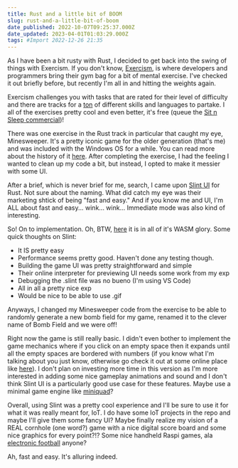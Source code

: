 ```yaml
---
title: Rust and a little bit of BOOM
slug: rust-and-a-little-bit-of-boom
date_published: 2022-10-07T09:25:37.000Z
date_updated: 2023-04-01T01:03:29.000Z
tags: #Import 2022-12-26 21:35
---
```


As I have been a bit rusty with Rust, I decided to get back into the swing of things with Exercism. If you don't know, [Exercism](https://exercism.org), is where developers and programmers bring their gym bag for a bit of mental exercise. I've checked it out briefly before, but recently I'm all in and hitting the weights again.

Exercism challenges you with tasks that are rated for their level of difficulty and there are tracks for a [ton](https://exercism.org/tracks) of different skills and languages to partake. I all of the exercises pretty cool and even better, it's free (queue the [Sit n Sleep commercial](https://youtu.be/r1a4vXiPO0o?t=28))! 

There was one exercise in the Rust track in particular that caught my eye, Minesweeper. It's a pretty iconic game for the older generation (that's me) and was included with the Windows OS for a while. You can read more about the history of it [here](https://en.wikipedia.org/wiki/Minesweeper_(video_game)). After completing the exercise, I had the feeling I wanted to clean up my code a bit, but instead, I opted to make it messier with some UI.

After a brief, which is never brief for me, search, I came upon [Slint UI](https://en.wikipedia.org/wiki/Minesweeper_(video_game)) for Rust. Not sure about the naming. What did catch my eye was their marketing shtick of being "fast and easy." And if you know me and UI, I'm ALL about fast and easy... wink... wink... Immediate mode was also kind of interesting.

So! On to implementation. Oh, BTW, [here](https://gsuyemoto.github.io/rust-bombfield/) it is in all of it's WASM glory. Some quick thoughts on Slint:

- It IS pretty easy
- Performance seems pretty good. Haven't done any testing though.
- Building the game UI was pretty straightforward and simple
- Their online interpreter for previewing UI needs some work from my exp
- Debugging the .slint file was no bueno (I'm using VS Code)
- All in all a pretty nice exp
- Would be nice to be able to use .gif

Anyways, I changed my Minesweeper code from the exercise to be able to randomly generate a new bomb field for my game, renamed it to the clever name of Bomb Field and we were off!

Right now the game is still really basic. I didn't even bother to implement the game mechanics where if you click on an empty space then it expands until all the empty spaces are bordered with numbers (if you know what I'm talking about you just know, otherwise go check it out at some online place like [here](minesweeper.online)). I don't plan on investing more time in this version as I'm more interested in adding some nice gameplay animations and sound and I don't think Slint UI is a particularly good use case for these features. Maybe use a minimal game engine like [miniquad](https://crates.io/crates/miniquad)?

Overall, using Slint was a pretty cool experience and I'll be sure to use it for what it was really meant for, IoT. I do have some IoT projects in the repo and maybe I'll give them some fancy UI? Maybe finally realize my vision of a REAL cornhole (one word?) game with a nice digital score board and some nice graphics for every point?!? Some nice handheld Raspi games, ala [electronic football](https://www.youtube.com/watch?v=wy7KGxxeQ_I) anyone?

Ah, fast and easy. It's alluring indeed.
